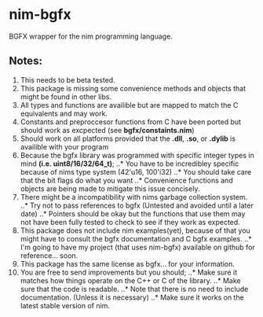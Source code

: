 # nim-bgfx
BGFX wrapper for the nim programming language.

## Notes:
  1. This needs to be beta tested.
  2. This package is missing some convenience methods and objects that might be found in other libs.
  3. All types and functions are availible but are mapped to match the C equivalents and may work. 
  4. Constants and preproccesor functions from C have been ported but should work as excpected (see **bgfx/constaints.nim**)
  5. Should work on all platforms provided that the **.dll**, **.so**, or **.dylib** is availible with your program
  6. Because the bgfx library was programmed with specific integer types in mind **(i.e. uint8/16/32/64_t)**;
  ..* You have to be incredibley specific because of nims type system (42'u16, 100'i32)
  ..* You should take care that the bit flags do what you want
  ..* Convenience functions and objects are being made to mitigate this issue concisely.
  7. There might be a incompatibility with nims garbage collection system.
  ..* Try not to pass references to bgfx (Untested and avoided until a later date)
  ..* Pointers should be okay but the functions that use them may not have been fully tested to check to see if they work as expected.
  8. This package does not include nim examples(yet), because of that you might have to consult the bgfx documentation and C bgfx examples.
  ..* I'm going to have my project (that uses nim-bgfx) available on github for reference... soon.
  9. This package has the same license as bgfx... for your information.
  10. You are free to send improvements but you should;
  ..* Make sure it matches how things operate on the C++ or C of the library.
  ..* Make sure that the code is readable.
  ..* Note that there is no need to include documentation. (Unless it is necessary)
  ..* Make sure it works on the latest stable version of nim.

